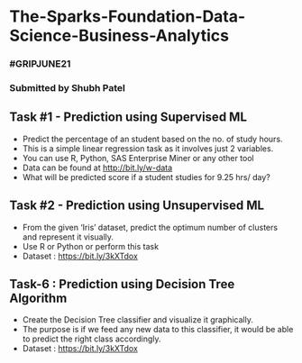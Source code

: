 # The-Sparks-Foundation-Data-Science-Business-Analytics
<h3>#GRIPJUNE21</h3>
<h3>Submitted by Shubh Patel</h3>



<h2>Task #1 - Prediction using Supervised ML</h2>

* Predict the percentage of an student based on the no. of study hours.
* This is a simple linear regression task as it involves just 2 variables.
* You can use R, Python, SAS Enterprise Miner or any other tool
* Data can be found at http://bit.ly/w-data
* What will be predicted score if a student studies for 9.25 hrs/ day?



<h2>Task #2 - Prediction using Unsupervised ML</h2>

* From the given ‘Iris’ dataset, predict the optimum number of clusters and represent it visually.
* Use R or Python or perform this task
* Dataset : https://bit.ly/3kXTdox



<h2>Task-6 : Prediction using Decision Tree Algorithm</h2>

* Create the Decision Tree classifier and visualize it graphically.
* The purpose is if we feed any new data to this classifier, it would be able to predict the right class accordingly.
* Dataset : https://bit.ly/3kXTdox
